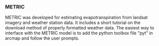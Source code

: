 
### METRIC

METRIC was developed for estimating evapotranspiration from landsat imagery and weather station data. It includes a short tutorial on the download method of properly formatted weather data. The easiest way to interface with the METRIC model is to add the python toolbox file "pyt" in arcmap and follow the user prompts.
